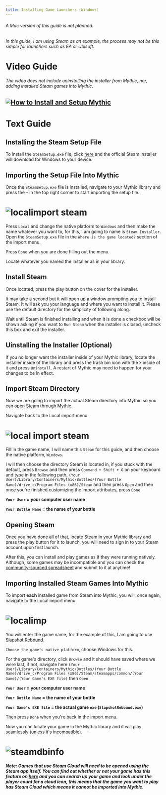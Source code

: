 ```yaml
---
title: Installing Game Launchers (Windows)
---
```

###### A Mac version of this guide is not planned.

###### In this guide, I am using Steam as an example, the process may not be this simple for launchers such as EA or Ubisoft.
# Video Guide
###### The video does not include uninstalling the installer from Mythic, nor, adding installed Steam games into Mythic.
[![How to Install and Setup Mythic](https://i.imgur.com/MTmO6te.png)](http://www.youtube.com/watch?v=8OD3i1V2kIk "How to import Steam into Mythic?")
---
# Text Guide
## Installing the Steam Setup File
To install the `SteamSetup.exe` file, click [here](https://cdn.akamai.steamstatic.com/client/installer/SteamSetup.exe) and the official Steam installer will download for Windows to your device.
## Importing the Setup File Into Mythic
Once the `SteamSetup.exe` file is installed, navigate to your Mythic library and press the `+` in the top right corner to start importing the setup file.

# <img alt="localimport steam" src="https://i.imgur.com/aQt3fB0.png">
Press `Local` and change the native platform to `Windows` and then make the name whatever you want to, for this, I am going to name is `Steam Installer`. Open the `SteamSetup.exe` file in the `Where is the game located?` section of the import menu.

Press `Done` when you are done filling out the menu.

Locate whatever you named the installer as in your library.
## Install Steam
Once located, press the play button on the cover for the installer.

It may take a second but it will open up a window prompting you to install Steam. It will ask you your language and where you want to install it. Please use the default directory for the simplicity of following along.

Wait until Steam is finished installing and when it is done a checkbox will be shown asking if you want to `Run Steam` when the installer is closed, uncheck this box and exit the installer.

## Uinstalling the Installer (Optional)
If you no longer want the installer inside of your Mythic library, locate the installer inside of the library and press the trash bin icon with the `X` inside of it and press `Uninstall`. A restart of Mythic may need to happen for your changes to be in effect.
## Import Steam Directory
Now we are going to import the actual Steam directory into Mythic so you can open Steam through Mythic.

Navigate back to the Local import menu.
# <img alt="local import steam" src="https://i.imgur.com/aQt3fB0.png">

Fill in the game name, I will name this `Steam` for this guide, and then choose the native platform, `Windows`.

I will then choose the directory Steam is located in, if you stuck with the default, press `Browse` and then press `Command + Shift + G` on your keyboard and type in the following path, `(Your User)/Library/Containers/Mythic/Bottles/(Your Bottle Name)/drive_c/Program Files (x86)/Steam` and then press `Open` and then once you're finished customizing the import attributes, press `Done`

**`Your User` = your computer user name**

**`Your Bottle Name` = the name of your bottle**
## Opening Steam
Once you have done all of that, locate Steam in your Mythic library and press the play button for it to launch, you will need to sign in to your Steam account upon first launch.

After this, you can install and play games as if they were running natively. Although, some games may be incompatible and you can check the [community-sourced spreadsheet](https://docs.google.com/spreadsheets/d/1W_1UexC1VOcbP2CHhoZBR5-8koH-ZPxJBDWntwH-tsc/edit#gid=0) and submit to it at anytime!

## Importing Installed Steam Games Into Mythic

To import **each** installed game from Steam into Mythic, you will, once again, navigate to the Local import menu.
# <img alt="localimp" src="https://i.imgur.com/aQt3fB0.png">
You will enter the game name, for the example of this, I am going to use [Slapshot Rebound](https://store.steampowered.com/app/1173370/Slapshot_Rebound/).

`Choose the game's native platform`, choose Windows for this.

For the game's directory, click `Browse` and it should have saved where we were last, if not, navigate here `(Your User)/Library/Containers/Mythic/Bottles/(Your Bottle Name)/drive_c/Program Files (x86)/Steam/steamapps/common/(Your Game)/(Your Game's EXE file)` then `Open`

**`Your User` = your computer user name**

**`Your Bottle Name` = the name of your bottle**

**`Your Game's EXE file` = the actual game `exe` (`SlapshotRebound.exe`)**

Then press `Done` when you're back in the import menu.

Now you can locate your game in the Mythic library and it will play seamlessly (unless it's incompatible). 
# <img alt="steamdbinfo" src="https://i.imgur.com/JsQVtCw.png">
***Note: Games that use Steam Cloud will need to be opened using the Steam app itself. You can find out whether or not your game has this feature on [here](https://steamdb.info) and you can search up your game and look under the player count for a cloud icon, this means that the game you want to play has Steam Cloud which means it cannot be imported into Mythic.***